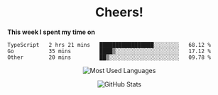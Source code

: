 <h1 align="center">Cheers!</h1>

**This week I spent my time on**
<!--START_SECTION:waka-->

```text
TypeScript   2 hrs 21 mins   █████████████████░░░░░░░░   68.12 %
Go           35 mins         ████▒░░░░░░░░░░░░░░░░░░░░   17.12 %
Other        20 mins         ██▒░░░░░░░░░░░░░░░░░░░░░░   09.78 %
```

<!--END_SECTION:waka-->

<p align="center"><img src="https://github-readme-stats.vercel.app/api/top-langs/?username=thnkrn&layout=compact&hide=html&theme=tokyonight" alt="Most Used Languages" /></p>

<p align="center"><img src="https://github-readme-stats.vercel.app/api?username=thnkrn&show_icons=true&count_private=true&theme=tokyonight" alt="GitHub Stats" /></p>

<!-- <p align="center"><a href="https://wakatime.com"><img src="https://wakatime.com/share/@thnkrn/40092326-d1bd-471b-89da-9a7c63939402.png" /></p>
 -->
